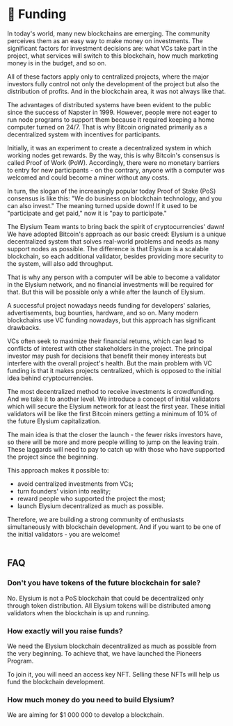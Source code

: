 # 💸 Funding

In today's world, many new blockchains are emerging. The community perceives them as an easy way to make money on investments. The significant factors for investment decisions are: what VCs take part in the project, what services will switch to this blockchain, how much marketing money is in the budget, and so on.&#x20;

All of these factors apply only to centralized projects, where the major investors fully control not only the development of the project but also the distribution of profits. And in the blockchain area, it was not always like that.

The advantages of distributed systems have been evident to the public since the success of Napster in 1999. However, people were not eager to run node programs to support them because it required keeping a home computer turned on 24/7. That is why Bitcoin originated primarily as a decentralized system with incentives for participants.&#x20;

Initially, it was an experiment to create a decentralized system in which working nodes get rewards. By the way, this is why Bitcoin's consensus is called Proof of Work (PoW). Accordingly, there were no monetary barriers to entry for new participants - on the contrary, anyone with a computer was welcomed and could become a miner without any costs.

In turn, the slogan of the increasingly popular today Proof of Stake (PoS) consensus is like this: "We do business on blockchain technology, and you can also invest." The meaning turned upside down! If it used to be "participate and get paid," now it is "pay to participate."

The Elysium Team wants to bring back the spirit of cryptocurrencies' dawn! We have adopted Bitcoin's approach as our basic creed: Elysium is a unique decentralized system that solves real-world problems and needs as many support nodes as possible. The difference is that Elysium is a scalable blockchain, so each additional validator, besides providing more security to the system, will also add throughput.&#x20;

That is why any person with a computer will be able to become a validator in the Elysium network, and no financial investments will be required for that. But this will be possible only a while after the launch of Elysium.

A successful project nowadays needs funding for developers' salaries, advertisements, bug bounties, hardware, and so on. Many modern blockchains use VC funding nowadays, but this approach has significant drawbacks.

VCs often seek to maximize their financial returns, which can lead to conflicts of interest with other stakeholders in the project. The principal investor may push for decisions that benefit their money interests but interfere with the overall project's health. But the main problem with VC funding is that it makes projects centralized, which is opposed to the initial idea behind cryptocurrencies.

The most decentralized method to receive investments is crowdfunding. And we take it to another level. We introduce a concept of initial validators which will secure the Elysium network for at least the first year. These initial validators will be like the first Bitcoin miners getting a minimum of 10% of the future Elysium capitalization.

The main idea is that the closer the launch - the fewer risks investors have, so there will be more and more people willing to jump on the leaving train. These laggards will need to pay to catch up with those who have supported the project since the beginning.

This approach makes it possible to:

* avoid centralized investments from VCs;
* turn founders' vision into reality;
* reward people who supported the project the most;
* launch Elysium decentralized as much as possible.

Therefore, we are building a strong community of enthusiasts simultaneously with blockchain development. And if you want to be one of the initial validators - you are welcome!

|   |
| - |

## FAQ

### Don't you have tokens of the future blockchain for sale?

No. Elysium is not a PoS blockchain that could be decentralized only through token distribution. All Elysium tokens will be distributed among validators when the blockchain is up and running.

### How exactly will you raise funds?

We need the Elysium blockchain decentralized as much as possible from the very beginning. To achieve that, we have launched the Pioneers Program.&#x20;

To join it, you will need an access key NFT. Selling these NFTs will help us fund the blockchain development.

### How much money do you need to build Elysium?

We are aiming for $1 000 000 to develop a blockchain.
